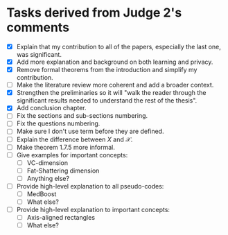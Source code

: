 # Tasks derived from Judge 2's comments
- [x] Explain that my contribution to all of the papers, especially the last one, was significant.
- [x] Add more explanation and background on both learning and privacy.
- [x] Remove formal theorems from the introduction and simplify my contribution.
- [ ] Make the literature review more coherent and add a broader context.
- [x] Strengthen the preliminaries so it will "walk the reader through the significant results needed to understand the rest of the thesis".
- [x] Add conclusion chapter.
- [ ] Fix the sections and sub-sections numbering.
- [ ] Fix the questions numbering.
- [ ] Make sure I don't use term before they are defined.
- [ ] Explain the difference between $X$ and $\mathcal{X}$.
- [ ] Make theorem 1.7.5 more informal.
- [ ] Give examples for important concepts:
    - [ ] VC-dimension
    - [ ] Fat-Shattering dimension
    - [ ] Anything else?
- [ ] Provide high-level explanation to all pseudo-codes:
    - [ ] MedBoost
    - [ ] What else?
- [ ] Provide high-level explanation to important concepts:
    - [ ] Axis-aligned rectangles
    - [ ] What else?
